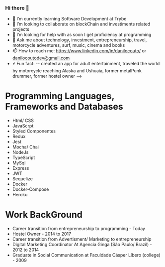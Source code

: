 ### Hi there 👋

- 🌱 I’m currently learning Software Development at Trybe
- 👯 I’m looking to collaborate on blockChain and investiments related projects
- 🤔 I’m looking for help with as soon I get proficiency at programming
- 💬 Ask me about technology, investment, entrepreneurship, travel, motorcycle adventures, surf, music, cinema and books
- 📫 How to reach me: https://www.linkedin.com/in/danilocouto/ or danilocoutodev@gmail.com
- ⚡ Fun fact: 
-- created an app for adult entertainment, traveled the world by motorcycle reaching Alaska and Ushuaia, former metalPunk drummer, former hostel owner 
-->

# Programming Languages, Frameworks and Databases
 - Html/ CSS
 - JavaScrpt
 - Styled Componentes
 - Redux
 - Jest
 - Mocha/ Chai
 - NodeJs
 - TypeScript
 - MySql
 - Express
 - JWT
 - Sequelize
 - Docker
 - Docker-Compose
 - Heroku

# Work BackGround
  - Career transition from entrepreneurship to programming - Today 
  - Hostel Owner - 2014 to 2017
  - Career transition from Advertisment/ Marketing to entrepreneurship 
  - Digital Marketing Coordinator At Agencia Ginga (São Paulo/ Brazil) - 2012 to 2014
  - Graduate in Social Communication at Faculdade Cásper Líbero (college) - 2009
  
<!--

Ícones para contato: email, telefone, LinkedIn, WhatsApp...
Link para repositórios de projetos dos quais mais se orgulha de ter feito;
Link para Portfólio;
Link para Curriculum.
Resumo sobre você, contando sobre as tecnologias que estuda e gosta de utilizar, frameworks que já utilizou, experiência na área (caso tenha), interesses e empresas que podem dar referências sobre seu trabalho;
Bullet points contendo as tecnologias que domina e se sente confortável de atuar, frameworks e bibliotecas que gosta de utilizar...pode-se usar imagens ou badges dos logos para facilitar a visualização.

Elabore um resumo a seu respeito, de preferência abordando os seguintes pontos:
Principais tecnologias que estuda;
Experiência na área de tecnologia (caso tenha);
Interesses, como por exemplo: aprimorar habilidades em x área, framework, biblioteca...
Links para empresas onde já trabalhou e que podem dar referências sobre seu trabalho.

**Danilo-Couto/danilo-couto** is a ✨ _special_ ✨ repository because its `README.md` (this file) appears on your GitHub profile.

Here are some ideas to get you started:

- 🔭 I’m currently working on ...
- 🌱 I’m currently learning ...
- 👯 I’m looking to collaborate on ...
- 🤔 I’m looking for help with ...
- 💬 Ask me about ...
- 📫 How to reach me: ...
- 😄 Pronouns: ...
- ⚡ Fun fact: ...
-->
